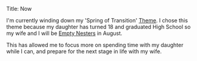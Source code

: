 Title: Now

I'm currently winding down my 'Spring of Transition' [Theme](https://www.youtube.com/watch?v=NVGuFdX5guE). I chose this theme because my daughter has turned 18 and graduated High School so my wife and I will be [Empty Nesters](https://www.merriam-webster.com/dictionary/empty%20nester) in August.

This has allowed me to focus more on spending time with my daughter while I can, and prepare for the next stage in life with my wife.
